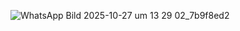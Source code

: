 ![WhatsApp Bild 2025-10-27 um 13 29 02_7b9f8ed2](https://github.com/user-attachments/assets/e5e14019-7fe7-4dbd-b790-7183c68aea0c)
